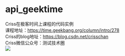 # api_geektime
Criss在极客时间上课程的代码实例  
课程地址：https://time.geekbang.org/column/intro/278  
Criss的blog地址：https://blog.csdn.net/crisschan  
Criss微信公众号：测试技术圈   
![](https://mmbiz.qpic.cn/mmbiz_jpg/LSuiayareGN6FdzGhCPibFMFUbOFjxUwmP6y3uTibpkkh9CA8m04Tu6ibEA14vAhhrbice9sNEtMp9NpT90ZNP57TAA/0?wx_fmt=jpeg)

